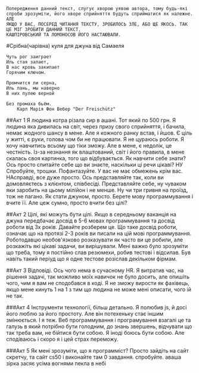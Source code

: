 ```
Попередження данний текст, слугує хворою уявою автора, тому будь-які спроби зрозуміти, його хворе сприйняття будуть сприйматися як належне. 
АЛЕ 
ЯКЩО У ВАС, ПОСЕРЕД ЧИТАННЯ ТЕКСТУ, ЗРОБИЛОСЬ ЗЛЕ, АБО ЩЕ ЯКОСЬ. ТАК ЦЕ МІГ ЗРОБИТИ ДАННИЙ ТЕКСТ.
КАШПІРОВСЬКИЙ ТА ЛОМОНОСОВ ЙОГО НАСТАЮВАЛИ.
```


#Срібна(чарівна) куля для джуна від Самаеля
```
Чуть рог заиграет
Иль стая залает,
В нас кровь закипает
Горячим ключом.

Промчится ли серна,
Иль лань, мы наверно
В них пулею верной

Без промаха бьём.
    Карл Марія Фон Вебер "Der Freischütz"
``` 


##Акт 1 
 Я людина котра різала сир в ашані. Тот який по 500 грн. Я людина яка дивилась на світ, через призу свого сприйняття, і бачила, немає жодного шансу в мене. 
 Але я кожного ранку встав, і йшов. Є ціль у житті, є руки, голова чом би не працювати.
 Я не цураюсь роботи. Я хочу навчитись всьому що тіки зможу. Але в мене, є недолік,
 це честність. Із-за незнання як влаштований, світ і його правила, в мене скалась своя картинка, того що відбувається.
 Як навчити себе знати? Ось просто спитайте себе що ви знаєте, наскільки ці речи цікаві?
 НУ Спробуйте, трошки. Пофантазуйте. У вас не має обмежень крім вас.
 НАсправді, все дуже просто. Ось представляйте так, коли ви домовляєтесь з клієнтом, співбесіді.
 Представляйте себе, ну чуваком яки заробить на цьому мілійон і не менше. Ну чи три гривня на проїзд, тож не пагано.
 Як стати джуном, просто. Берете мову программування і вчите її. Але цеж сумно, просто вчити без цілі?
 
 ##Акт 2
 Цілі, які можуть бути цілі. Якщо в середньому ваканція на джуна передбачає досвід в 5-6 мовах программування та досвід роботи від 3х років.
 Давайте розберем це.
 Що таке досвід роботи, означає що на протязі 2-3 років ви писали на цій мові программування.
 Роботодавцю необов'язково розказувати як часто ви це робили, але  розкажіть які цікаві задачи, ви вирішували.
 Мені важко було зрозуміти що треба, тому я постійно слав резюмехи, робив тестові і відсилав. Був навіть такий періуд що я одне тестове розіслав декільком фірмам.
 
 ##Акт 3
 Відповіді. Ось чого нема в сучасному HR. Я витратив час, на рішення задачі, так можливо моїх навичок не було досить,
 але опишіть чого, чим я вам не сподобався в коді. Я не зможу вирости як фахівець, якщо мене кинуть 1 на 1 з тим що людина не може мені описати, чого ій не так.
 
 ###Акт 4
 Інструменти технології, більш детально.
 Я полюбив js, й досі його люблю за його простоту. Але він потехеньку стає іншим змінюється.
 І я теж. Веб программування і програмування взагалі це та галузь в який потрібно бути голодним, до знань звершень, відчувати що так треба вам, не бійтися бути собою. 
 Я іноді боюсь бути собою. Але сподіваюсь і скоро я і цей страх переможу.
 
 
 ###Акт 5
 Як мені зрозуміти, що я программіст?
 Просто зайдіть на сайт скретчу, та сайт cs50 і виконайте там 0 завдання. спробуйте. аваша зірка засяє усіма вогнями пекла в небі